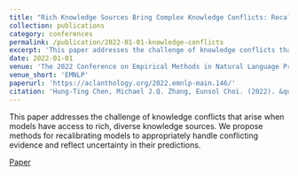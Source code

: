 ```yaml
---
title: "Rich Knowledge Sources Bring Complex Knowledge Conflicts: Recalibrating Models to Reflect Conflicting Evidence"
collection: publications
category: conferences
permalink: /publication/2022-01-01-knowledge-conflicts
excerpt: 'This paper addresses the challenge of knowledge conflicts that arise when models have access to rich, diverse knowledge sources. We propose methods for recalibrating models to appropriately handle conflicting evidence and reflect uncertainty in their predictions.'
date: 2022-01-01
venue: 'The 2022 Conference on Empirical Methods in Natural Language Processing'
venue_short: 'EMNLP'
paperurl: 'https://aclanthology.org/2022.emnlp-main.146/'
citation: 'Hung-Ting Chen, Michael J.Q. Zhang, Eunsol Choi. (2022). &quot;Rich Knowledge Sources Bring Complex Knowledge Conflicts: Recalibrating Models to Reflect Conflicting Evidence.&quot; <i>The 2022 Conference on Empirical Methods in Natural Language Processing</i>.'
---
```


This paper addresses the challenge of knowledge conflicts that arise when models have access to rich, diverse knowledge sources. We propose methods for recalibrating models to appropriately handle conflicting evidence and reflect uncertainty in their predictions.

[Paper](https://aclanthology.org/2022.emnlp-main.146/) 